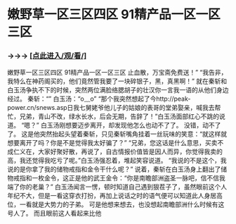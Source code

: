 # 嫩野草一区三区四区 91精产品一区一区三区

### →→→ <a href="http://3t3e.com/index.html">[点此进入/观/看/]</a>

嫩野草一区三区四区 91精产品一区一区三区
止血散，万宝斋免费送！”
    “我告非，我特么在神药阁买的，他们竟然管我要了一块碎银子，黑，真黑啊！”
    就在秦斩和白玉汤争执不下的时候，突然两位满脸络腮胡子的壮汉你一言我一语的从他们身边经过。
    秦斩：“”
    白玉汤：“o﹏o”
    “那个我突然想起了今http://peak-power.cn/snews.asp日我七舅姥爷他儿子的姑娘的表哥的堂弟娶亲，喊我去帮忙，兄弟，青山不改，绿水长水，后会无期，告辞了！”白玉汤面部红心不跳的说道。
    “嗯？”
    白玉汤刚想要迈步离开，却发现他怎么也动不了了。
    没错，动不了了。
    这是他突然抬起头望着秦斩，只见秦斩嘴角挂着一丝玩味的笑意：“就这样就想要离开了吗？你是不是觉得我太好骗了？”
    “兄弟，您这话是什么意思，买卖不成仁义在，大家好聚好散，再说了，自古情报价值皆是因人而异，你觉得我卖的高，我还觉得我吃亏了呢。”白玉汤强忍着，堆起笑容说道。
    “我说的不是这个，我说的是你拿了我的储物戒指和金令干什么呢？”
    说着，秦斩在白玉汤身上翻出了储物戒指和一枚金令，这正是他的武王金令：“你是南瞻部洲盗圣一脉吧，信不信我端了你的老巢？”
    白玉汤闻言一愣，顿时知道自己遇到狠茬子了，虽然眼前这个人年纪不大，但是一看这穿衣打扮，再加上说话之时的语气便可以知道此人身居高位，一看就是大势力的子弟。
    可是他想来想去，也没想起南瞻部洲什么时候有这号人了。
    而且眼前这人看起来比他
